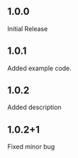 ## 1.0.0

Initial Release

## 1.0.1

Added example code.

## 1.0.2

Added description

## 1.0.2+1

Fixed minor bug